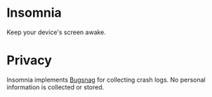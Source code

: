 # Insomnia

Keep your device's screen awake.

# Privacy

Insomnia implements [Bugsnag](https://bugsnag.com) for collecting crash logs. No personal information is collected or stored.
